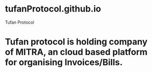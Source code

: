 # tufanProtocol.github.io
Tufan Protocol
# Tufan protocol is holding company of MITRA, an cloud based platform for organising Invoices/Bills.

